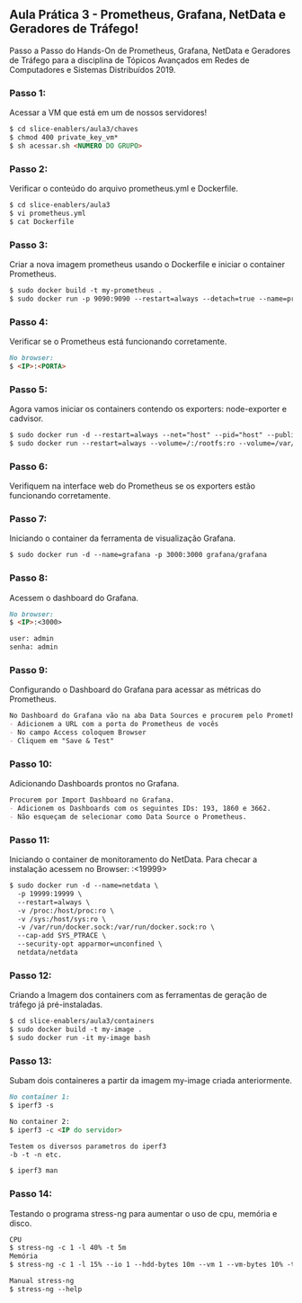 ## Aula Prática 3 - Prometheus, Grafana, NetData e Geradores de Tráfego!

Passo a Passo do Hands-On de Prometheus, Grafana, NetData e Geradores de Tráfego para a disciplina de Tópicos Avançados em Redes de Computadores e Sistemas Distribuídos 2019. 

### Passo 1: 
Acessar a VM que está em um de nossos servidores!

```markdown
$ cd slice-enablers/aula3/chaves
$ chmod 400 private_key_vm* 
$ sh acessar.sh <NUMERO DO GRUPO>
```

### Passo 2:
Verificar o conteúdo do arquivo prometheus.yml e Dockerfile.

```markdown
$ cd slice-enablers/aula3
$ vi prometheus.yml
$ cat Dockerfile
```

### Passo 3:
Criar a nova imagem prometheus usando o Dockerfile e iniciar o container Prometheus. 

```markdown
$ sudo docker build -t my-prometheus .
$ sudo docker run -p 9090:9090 --restart=always --detach=true --name=prometheus my-prometheus
```

### Passo 4:
Verificar se o Prometheus está funcionando corretamente.

```markdown
No browser:
$ <IP>:<PORTA>
```

### Passo 5: 
Agora vamos iniciar os containers contendo os exporters: node-exporter e cadvisor.  

```markdown
$ sudo docker run -d --restart=always --net="host" --pid="host" --publish=9100:9100 --detach=true --name=node-exporter -v "/:/host:ro,rslave" quay.io/prometheus/node-exporter --path.rootfs /host
$ sudo docker run --restart=always --volume=/:/rootfs:ro --volume=/var/run:/var/run:ro --volume=/sys:/sys:ro --volume=/var/lib/docker/:/var/lib/docker:ro --volume=/dev/disk/:/dev/disk:ro --publish=8080:8080 --detach=true --name=cadvisor google/cadvisor:latest
```

### Passo 6:
Verifiquem na interface web do Prometheus se os exporters estão funcionando corretamente.

### Passo 7:
Iniciando o container da ferramenta de visualização Grafana.

```markdown
$ sudo docker run -d --name=grafana -p 3000:3000 grafana/grafana
```

### Passo 8:
Acessem o dashboard do Grafana. 

```markdown
No browser:
$ <IP>:<3000>

user: admin
senha: admin
```

### Passo 9:
Configurando o Dashboard do Grafana para acessar as métricas do Prometheus.

```markdown
No Dashboard do Grafana vão na aba Data Sources e procurem pelo Prometheus.
- Adicionem a URL com a porta do Prometheus de vocês
- No campo Access coloquem Browser
- Cliquem em "Save & Test"
```

### Passo 10:
Adicionando Dashboards prontos no Grafana.

```markdown
Procurem por Import Dashboard no Grafana. 
- Adicionem os Dashboards com os seguintes IDs: 193, 1860 e 3662.
- Não esqueçam de selecionar como Data Source o Prometheus.
```

### Passo 11:
Iniciando o container de monitoramento do NetData. Para checar a instalação acessem no Browser: <IP>:<19999>

```markdown
$ sudo docker run -d --name=netdata \
  -p 19999:19999 \
  --restart=always \ 
  -v /proc:/host/proc:ro \
  -v /sys:/host/sys:ro \
  -v /var/run/docker.sock:/var/run/docker.sock:ro \
  --cap-add SYS_PTRACE \
  --security-opt apparmor=unconfined \
  netdata/netdata
```

### Passo 12:
Criando a Imagem dos containers com as ferramentas de geração de tráfego já pré-instaladas.

```markdown
$ cd slice-enablers/aula3/containers
$ sudo docker build -t my-image .
$ sudo docker run -it my-image bash
```

### Passo 13:
Subam dois containeres a partir da imagem my-image criada anteriormente.

```markdown
No container 1:
$ iperf3 -s

No container 2:
$ iperf3 -c <IP do servidor>

Testem os diversos parametros do iperf3
-b -t -n etc.

$ iperf3 man
```

### Passo 14:
Testando o programa stress-ng para aumentar o uso de cpu, memória e disco. 

```markdown
CPU
$ stress-ng -c 1 -l 40% -t 5m
Memória
$ stress-ng -c 1 -l 15% --io 1 --hdd-bytes 10m --vm 1 --vm-bytes 10% -t 10m

Manual stress-ng
$ stress-ng --help
```













